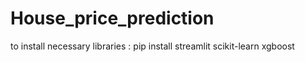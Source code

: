 # House_price_prediction

to install necessary libraries :
pip install streamlit
 scikit-learn
 xgboost
